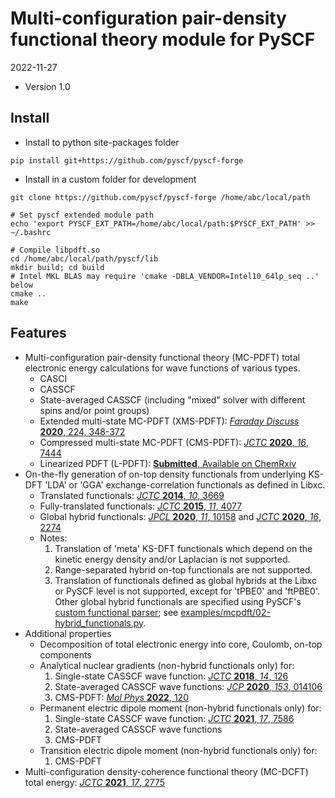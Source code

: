 Multi-configuration pair-density functional theory module for PySCF
=========================

2022-11-27

* Version 1.0

Install
-------
* Install to python site-packages folder
```
pip install git+https://github.com/pyscf/pyscf-forge
```

* Install in a custom folder for development
```
git clone https://github.com/pyscf/pyscf-forge /home/abc/local/path

# Set pyscf extended module path
echo 'export PYSCF_EXT_PATH=/home/abc/local/path:$PYSCF_EXT_PATH' >> ~/.bashrc

# Compile libpdft.so
cd /home/abc/local/path/pyscf/lib
mkdir build; cd build
# Intel MKL BLAS may require 'cmake -DBLA_VENDOR=Intel10_64lp_seq ..' below
cmake ..
make
```

Features
-------
* Multi-configuration pair-density functional theory (MC-PDFT) total electronic
  energy calculations for wave functions of various types.
    - CASCI
    - CASSCF
    - State-averaged CASSCF (including "mixed" solver with different spins
      and/or point groups)
    - Extended multi-state MC-PDFT (XMS-PDFT): [*Faraday Discuss* **2020**, 224, 348-372]
    - Compressed multi-state MC-PDFT (CMS-PDFT): [*JCTC* **2020**, *16*, 7444]
    - Linearized PDFT (L-PDFT): [**Submitted**, Available on ChemRxiv]
* On-the-fly generation of on-top density functionals from underlying KS-DFT
  'LDA' or 'GGA' exchange-correlation functionals as defined in Libxc.
    - Translated functionals: [*JCTC* **2014**, *10*, 3669]
    - Fully-translated functionals: [*JCTC* **2015**, *11*, 4077]
    - Global hybrid functionals: [*JPCL* **2020**, *11*, 10158] and
      [*JCTC* **2020**, *16*, 2274]
    - Notes:
        1. Translation of 'meta' KS-DFT functionals which depend on the
           kinetic energy density and/or Laplacian is not supported.
        2. Range-separated hybrid on-top functionals are not supported.
        3. Translation of functionals defined as global hybrids at the Libxc or
           PySCF level is not supported, except for 'tPBE0' and 'ftPBE0'.
           Other global hybrid functionals are specified using PySCF's [custom
           functional parser]; see [examples/mcpdft/02-hybrid_functionals.py].
* Additional properties
    - Decomposition of total electronic energy into core, Coulomb, on-top
      components
    - Analytical nuclear gradients (non-hybrid functionals only) for:
        1. Single-state CASSCF wave function: [*JCTC* **2018**, *14*, 126]
        2. State-averaged CASSCF wave functions: [*JCP* **2020**, *153*, 014106]
        3. CMS-PDFT: [*Mol Phys* **2022**, 120]
    - Permanent electric dipole moment (non-hybrid functionals only) for:
        1. Single-state CASSCF wave function: [*JCTC* **2021**, *17*, 7586]
        2. State-averaged CASSCF wave functions
        3. CMS-PDFT
    - Transition electric dipole moment (non-hybrid functionals only) for:
        1. CMS-PDFT
* Multi-configuration density-coherence functional theory (MC-DCFT)
  total energy: [*JCTC* **2021**, *17*, 2775]

[comment]: <> (Reference hyperlinks)
[*JCTC* **2020**, *16*, 7444]: http://dx.doi.org/10.1021/acs.jctc.0c00908
[*JCTC* **2014**, *10*, 3669]: http://dx.doi.org/10.1021/ct500483t
[*JCTC* **2015**, *11*, 4077]: http://dx.doi.org/10.1021/acs.jctc.5b00609
[*JPCL* **2020**, *11*, 10158]: http://dx.doi.org/10.1021/acs.jpclett.0c02956
[*JCTC* **2020**, *16*, 2274]: http://dx.doi.org/10.1021/acs.jctc.9b01178
[*JCTC* **2018**, *14*, 126]: http://dx.doi.org/10.1021/acs.jctc.7b00967
[*JCP* **2020**, *153*, 014106]: http://dx.doi.org/10.1063/5.0007040
[*JCTC* **2021**, *17*, 7586]: http://dx.doi.org/10.1021/acs.jctc.1c00915
[*JCTC* **2021**, *17*, 2775]: http://dx.doi.org/10.1021/acs.jctc.0c01346
[*Mol Phys* **2022**, 120]: http://dx.doi.org/10.1080/00268976.2022.2110534
[*Faraday Discuss* **2020**, 224, 348-372]: http://dx.doi.org/10.1039/D0FD00037J
[**Submitted**, Available on ChemRxiv]: http://dx.doi.org/10.26434/chemrxiv-2023-7d0gv

[comment]: <> (Code hyperlinks)
[examples/mcpdft/02-hybrid_functionals.py]: examples/mcpdft/02-hybrid_functionals.py
[custom functional parser]: https://github.com/pyscf/pyscf/blob/master/examples/dft/24-custom_xc_functional.py
